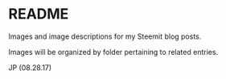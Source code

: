 # README

Images and image descriptions for my Steemit blog posts.

Images will be organized by folder pertaining to related entries.

JP (08.28.17)
